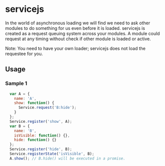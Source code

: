 # servicejs
In the world of asynchronous loading we will find we need to ask other modules to do something for us even before it is loaded.
servicejs is created as a request queuing system across your modules.
A module could request at any timing without check if other module is loaded or active.

Note: You need to have your own loader; servicejs does not load the requestee for you.

## Usage ##
### Sample 1 ###
```js
  var A = {
    name: 'A',
    show: function() {
      Service.request('B:hide');
    }
  };
  Service.register('show', A);
  var B = {
    name: 'B',
    isVisible: function() {},
    hide: function() {}
  };
  Service.register('hide', B);
  Service.registerState('isVisible', B);
  A.show(); // B.hide() will be executed in a promise.
```
